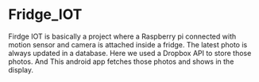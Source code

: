 # Fridge_IOT


Firdge IOT is basically a project where a Raspberry pi connected with motion sensor and camera is attached inside a fridge. The latest photo is always updated in a database. Here we used a Dropbox API to store those photos. And This android app fetches those photos and shows in the display.
